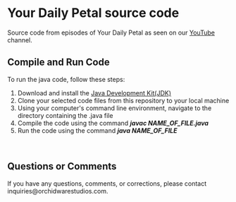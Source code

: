<h1>Your Daily Petal source code</h1>
Source code from episodes of Your Daily Petal as seen on our <a href="https://www.youtube.com/channel/UCRA2JwDOgb1ysoa7DfSALqQ">YouTube</a> channel.

<br>

<h2>Compile and Run Code</h2>
To run the java code, follow these steps:
<ol>
    <li>Download and install the <a href="https://www.oracle.com/java/technologies/javase-downloads.html">Java Development Kit(JDK)</a></li>
    <li>Clone your selected code files from this repository to your local machine</li>
    <li>Using your computer's command line environment, navigate to the directory containing the .java file</li>
    <li>Compile the code using the command <b><i>javac NAME_OF_FILE.java</b></i></li>
    <li>Run the code using the command <b><i>java NAME_OF_FILE</b></i></li>
</ol>

<br>

<h2>Questions or Comments</h2>
If you have any questions, comments, or corrections, please contact inquiries@orchidwarestudios.com.
